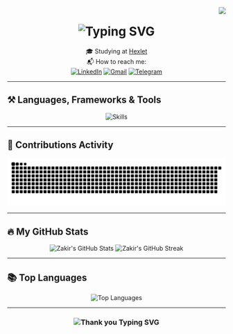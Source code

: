 <img align="right" src="https://visitor-badge.laobi.icu/badge?page_id=Zakir0000.Zakir0000" />

<h1 align="center">
    <img src="https://readme-typing-svg.herokuapp.com/?font=Righteous&size=35&center=true&vCenter=true&width=500&height=70&duration=4000&lines=Hi+There!+👋;+I'm+Zakir+Khunkaev!;" alt="Typing SVG" />
</h1>

<div align="center">
  
  🎓 Studying at [Hexlet](https://ru.hexlet.io/u/zakir_khunkaev)  
  📬 How to reach me:  
  [![LinkedIn](https://img.shields.io/badge/-ZakirKhunkaev-blue?style=flat&logo=Linkedin&logoColor=white)](https://www.linkedin.com/in/zakirkhunkaev) 
  [![Gmail](https://img.shields.io/badge/Gmail-EA4335?style=flat&logo=gmail&logoColor=white)](mailto:zakirkhunkaev@gmail.com) 
  [![Telegram](https://img.shields.io/badge/Telegram-26A5E4?style=flat&logo=telegram&logoColor=white)](https://t.me/zakirkhunkaev)

</div>

---

## ⚒️ Languages, Frameworks & Tools

<div align="center">
    <img src="https://skillicons.dev/icons?i=github,javascript,html,css,git,vite,react,redux,typescript,postgresql" alt="Skills" />
</div>

---

## 🐍 Contributions Activity

<div align="center">
  <img alt="Snake animation" src="https://raw.githubusercontent.com/Zakir0000/Zakir0000/output/github-contribution-grid-snake.svg" />
</div>

---

## :fire: My GitHub Stats

<div align="center">
  <picture>
    <source srcset="https://github-readme-stats.vercel.app/api?username=zakir0000&show_icons=true&count_private=true&theme=github_dark&border_color=21262d" media="(prefers-color-scheme: dark)" />
    <source srcset="https://github-readme-stats.vercel.app/api?username=zakir0000&show_icons=true&count_private=true&theme=default" media="(prefers-color-scheme: light), (prefers-color-scheme: no-preference)" />
    <img width="400" src="https://github-readme-stats.vercel.app/api?username=zakir0000&show_icons=true&count_private=true" alt="Zakir's GitHub Stats" />
  </picture>

  <picture>
    <source srcset="https://streak-stats.demolab.com?user=zakir0000&theme=github-dark-blue&border=21262d&stroke=21262d&sideLabels=c9d1d9&currStreakLabel=c9d1d9" media="(prefers-color-scheme: dark)" />
    <source srcset="https://streak-stats.demolab.com?user=zakir0000&theme=default" media="(prefers-color-scheme: light), (prefers-color-scheme: no-preference)" />
    <img width="400" src="https://streak-stats.demolab.com?user=zakir0000" alt="Zakir's GitHub Streak" />
  </picture>
</div>

---

## 📚 Top Languages

<div align="center">
  <picture>
    <source srcset="https://github-readme-stats.vercel.app/api/top-langs?username=zakir0000&layout=compact&theme=github_dark&border_color=21262d" media="(prefers-color-scheme: dark)" />
    <source srcset="https://github-readme-stats.vercel.app/api/top-langs?username=zakir0000&layout=compact&theme=default" media="(prefers-color-scheme: light), (prefers-color-scheme: no-preference)" />
    <img width="400" src="https://github-readme-stats.vercel.app/api/top-langs?username=zakir0000&layout=compact" alt="Top Languages" />
  </picture>
</div>

---

<h3 align="center">
    <img src="https://readme-typing-svg.herokuapp.com/?font=Righteous&size=25&center=true&vCenter=true&width=500&height=70&duration=4000&lines=Thanks+for+visiting!+✌️;+Feel+free+to+connect+on+LinkedIn!;Let's+collaborate+on+awesome+projects!+" alt="Thank you Typing SVG" />
</h3>

